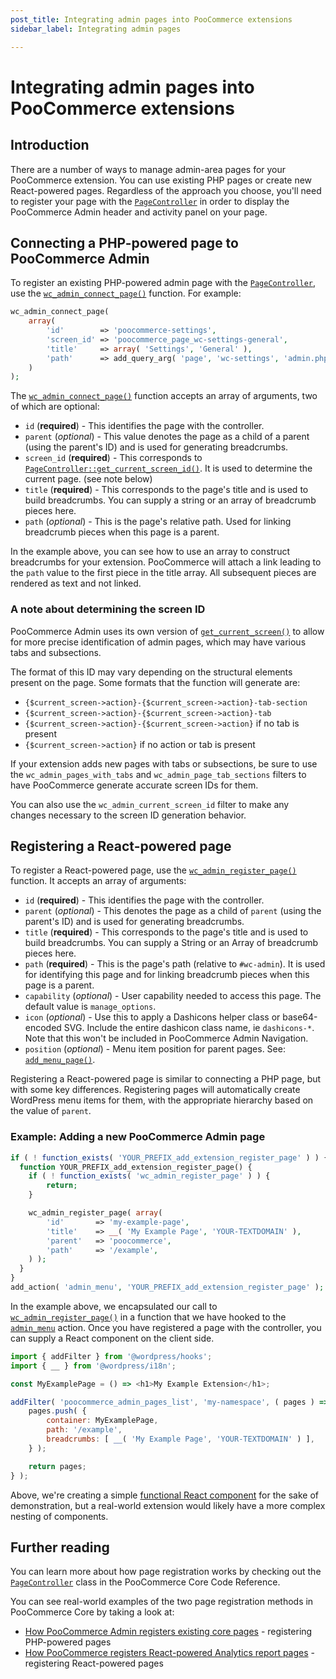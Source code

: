 ```yaml
---
post_title: Integrating admin pages into PooCommerce extensions
sidebar_label: Integrating admin pages

---
```


# Integrating admin pages into PooCommerce extensions

## Introduction

There are a number of ways to manage admin-area pages for your PooCommerce extension. You can use existing PHP pages or create new React-powered pages. Regardless of the approach you choose, you'll need to register your page with the [`PageController`](https://poocommerce.github.io/code-reference/classes/Automattic-PooCommerce-Admin-PageController.html) in order to display the PooCommerce Admin header and activity panel on your page.

## Connecting a PHP-powered page to PooCommerce Admin

To register an existing PHP-powered admin page with the [`PageController`](https://poocommerce.github.io/code-reference/classes/Automattic-PooCommerce-Admin-PageController.html), use the [`wc_admin_connect_page()`](https://poocommerce.github.io/code-reference/namespaces/default.html#function_wc_admin_connect_page) function. For example:

```php
wc_admin_connect_page(
    array(
        'id'        => 'poocommerce-settings',
        'screen_id' => 'poocommerce_page_wc-settings-general',
        'title'     => array( 'Settings', 'General' ),
        'path'      => add_query_arg( 'page', 'wc-settings', 'admin.php' ),
    )
);
```

The [`wc_admin_connect_page()`](https://poocommerce.github.io/code-reference/namespaces/default.html#function_wc_admin_connect_page) function accepts an array of arguments, two of which are optional:

-   `id` (**required**) - This identifies the page with the controller.
-   `parent` (_optional_) - This value denotes the page as a child of a parent (using the parent's ID) and is used for generating breadcrumbs.
-   `screen_id` (**required**) - This corresponds to [`PageController::get_current_screen_id()`](https://poocommerce.github.io/code-reference/classes/Automattic-PooCommerce-Admin-PageController.html#method_get_current_screen_id). It is used to determine the current page. (see note below)
-   `title` (**required**) - This corresponds to the page's title and is used to build breadcrumbs. You can supply a string or an array of breadcrumb pieces here.
-   `path` (_optional_) - This is the page's relative path. Used for linking breadcrumb pieces when this page is a parent.

In the example above, you can see how to use an array to construct breadcrumbs for your extension. PooCommerce will attach a link leading to the `path` value to the first piece in the title array. All subsequent pieces are rendered as text and not linked.

### A note about determining the screen ID

PooCommerce Admin uses its own version of [`get_current_screen()`](https://developer.wordpress.org/reference/functions/get_current_screen/) to allow for more precise identification of admin pages, which may have various tabs and subsections.

The format of this ID may vary depending on the structural elements present on the page. Some formats that the function will generate are:

-   `{$current_screen->action}-{$current_screen->action}-tab-section`
-   `{$current_screen->action}-{$current_screen->action}-tab`
-   `{$current_screen->action}-{$current_screen->action}` if no tab is present
-   `{$current_screen->action}` if no action or tab is present

If your extension adds new pages with tabs or subsections, be sure to use the `wc_admin_pages_with_tabs` and `wc_admin_page_tab_sections` filters to have PooCommerce generate accurate screen IDs for them.

You can also use the `wc_admin_current_screen_id` filter to make any changes necessary to the screen ID generation behavior.

## Registering a React-powered page

To register a React-powered page, use the [`wc_admin_register_page()`](https://poocommerce.github.io/code-reference/namespaces/default.html#function_wc_admin_register_page) function. It accepts an array of arguments:

-   `id` (**required**) - This identifies the page with the controller.
-   `parent` (_optional_) - This denotes the page as a child of `parent` (using the parent's ID) and is used for generating breadcrumbs.
-   `title` (**required**) - This corresponds to the page's title and is used to build breadcrumbs. You can supply a String or an Array of breadcrumb pieces here.
-   `path` (**required**) - This is the page's path (relative to `#wc-admin`). It is used for identifying this page and for linking breadcrumb pieces when this page is a parent.
-   `capability` (_optional_) - User capability needed to access this page. The default value is `manage_options`.
-   `icon` (_optional_) - Use this to apply a Dashicons helper class or base64-encoded SVG. Include the entire dashicon class name, ie `dashicons-*`. Note that this won't be included in PooCommerce Admin Navigation.
-   `position` (_optional_) - Menu item position for parent pages. See: [`add_menu_page()`](https://developer.wordpress.org/reference/functions/add_menu_page/).

Registering a React-powered page is similar to connecting a PHP page, but with some key differences. Registering pages will automatically create WordPress menu items for them, with the appropriate hierarchy based on the value of `parent`.

### Example: Adding a new PooCommerce Admin page

```php
if ( ! function_exists( 'YOUR_PREFIX_add_extension_register_page' ) ) {
  function YOUR_PREFIX_add_extension_register_page() {
    if ( ! function_exists( 'wc_admin_register_page' ) ) {
        return;
    }

    wc_admin_register_page( array(
        'id'       => 'my-example-page',
        'title'    => __( 'My Example Page', 'YOUR-TEXTDOMAIN' ),
        'parent'   => 'poocommerce',
        'path'     => '/example',
    ) );
  }
}
add_action( 'admin_menu', 'YOUR_PREFIX_add_extension_register_page' );
```

In the example above, we encapsulated our call to [`wc_admin_register_page()`](https://poocommerce.github.io/code-reference/namespaces/default.html#function_wc_admin_register_page) in a function that we have hooked to the [`admin_menu`](https://developer.wordpress.org/reference/hooks/admin_menu/) action. Once you have registered a page with the controller, you can supply a React component on the client side.

```js
import { addFilter } from '@wordpress/hooks';
import { __ } from '@wordpress/i18n';

const MyExamplePage = () => <h1>My Example Extension</h1>;

addFilter( 'poocommerce_admin_pages_list', 'my-namespace', ( pages ) => {
	pages.push( {
		container: MyExamplePage,
		path: '/example',
		breadcrumbs: [ __( 'My Example Page', 'YOUR-TEXTDOMAIN' ) ],
	} );

	return pages;
} );
```

Above, we're creating a simple [functional React component](https://reactjs.org/docs/components-and-props.html#function-and-class-components) for the sake of demonstration, but a real-world extension would likely have a more complex nesting of components.

## Further reading

You can learn more about how page registration works by checking out the [`PageController`](https://poocommerce.github.io/code-reference/classes/Automattic-PooCommerce-Admin-PageController.html) class in the PooCommerce Core Code Reference.

You can see real-world examples of the two page registration methods in PooCommerce Core by taking a look at:

-   [How PooCommerce Admin registers existing core pages](https://github.com/poocommerce/poocommerce/blob/trunk/plugins/poocommerce/includes/react-admin/connect-existing-pages.php) - registering PHP-powered pages
-   [How PooCommerce registers React-powered Analytics report pages](https://github.com/poocommerce/poocommerce/blob/trunk/plugins/poocommerce/src/Internal/Admin/Analytics.php) - registering React-powered pages
